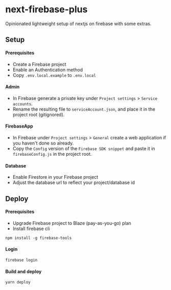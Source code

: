 # next-firebase-plus
Opinionated lightweight setup of nextjs on firebase with some extras.

## Setup

#### Prerequisites


- Create a Firebase project
- Enable an Authentication method
- Copy `.env.local.example` to `.env.local`

#### Admin

- In Firebase generate a private key under `Project settings` > `Service accounts`. 
- Rename the resulting file to `serviceAccount.json`, and place it in the project root (gitignored).

#### FirebaseApp

- In Firebase under `Project settings` > `General` create a web application if you haven't done so already.
- Copy the `Config` version of the `Firebase SDK snippet` and paste it in `firebaseConfig.js` in the project root.

#### Database

- Enable Firestore in your Firebase project
- Adjust the database url to reflect your project/database id

## Deploy

#### Prerequisites

- Upgrade Firebase project to Blaze (pay-as-you-go) plan
- Install firebase cli

```
npm install -g firebase-tools
```

#### Login

```
firebase login
```

#### Build and deploy

```
yarn deploy
```

